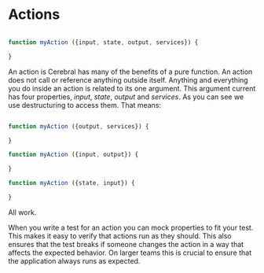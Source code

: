 # Actions

```javascript

function myAction ({input, state, output, services}) {

}
```

An action is Cerebral has many of the benefits of a pure function. An action does not call or reference anything outside itself. Anything and everything you do inside an action is related to its one argument. This argument current has four properties, *input*, *state*, *output* and *services*. As you can see we use destructuring to access them. That means:

```javascript

function myAction ({output, services}) {

}

function myAction ({input, output}) {

}

function myAction ({state, input}) {

}
```

All work.

When you write a test for an action you can mock properties to fit your test. This makes it easy to verify that actions run as they should. This also ensures that the test breaks if someone changes the action in a way that affects the expected behavior. On larger teams this is crucial to ensure that the application always runs as expected.
